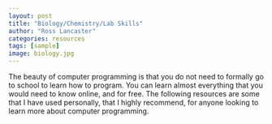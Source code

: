 ```yaml
---
layout: post
title: "Biology/Chemistry/Lab Skills"
author: "Ross Lancaster"
categories: resources
tags: [sample]
image: biology.jpg
---
```


The beauty of computer programming is that you do not need to formally go to school to learn how to program. You can learn almost everything that you would need to know online, and for free. The following resources are some that I have used personally, that I highly recommend, for anyone looking to learn more about computer programming.
